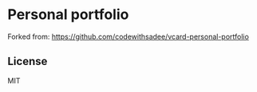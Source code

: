 # Personal portfolio

Forked from:
https://github.com/codewithsadee/vcard-personal-portfolio

## License
MIT
